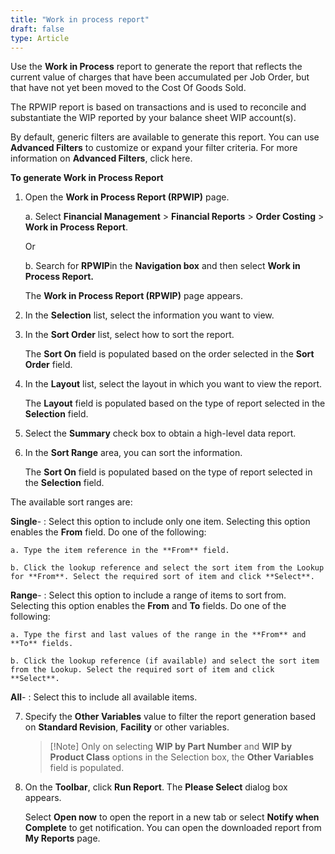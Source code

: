 ```yaml
---
title: "Work in process report"
draft: false
type: Article
---
```


Use the **Work in Process** report to generate the report that reflects the current value of charges that have been accumulated per Job Order, but that have not yet been moved to the Cost Of Goods Sold.

The RPWIP report is based on transactions and is used to reconcile and substantiate the WIP reported by your balance sheet WIP account(s).

By default, generic filters are available to generate this report. You can use **Advanced Filters** to customize or expand your filter criteria. For more information on **Advanced Filters**, click here.

**To generate Work in Process Report**

1. Open the **Work in Process Report (RPWIP)** page.

    a. Select **Financial Management** > **Financial Reports** > **Order Costing** >  **Work in Process Report**.

    Or

    b. Search for **RPWIP**in the **Navigation box** and then select **Work in Process Report.**

    The **Work in Process Report (RPWIP)** page appears.

2. In the **Selection** list, select the information you want to view.

3. In the **Sort Order** list, select how to sort the report.

    The **Sort On** field is populated based on the order selected in the **Sort Order** field.

4. In the **Layout** list, select the layout in which you want to view the report.

    The **Layout** field is populated based on the type of report selected in the **Selection** field.

5. Select the **Summary** check box to obtain a high-level data report.

6. In the **Sort Range** area, you can sort the information.

    The **Sort On** field is populated based on the type of report selected in the **Selection** field.

The available sort ranges are:

**Single**- : Select this option to include only one item. Selecting this option enables the **From** field. Do one of the following:

    a. Type the item reference in the **From** field.

    b. Click the lookup reference and select the sort item from the Lookup for **From**. Select the required sort of item and click **Select**.

**Range**- : Select this option to include a range of items to sort from. Selecting this option enables the **From** and **To** fields. Do one of the following:

    a. Type the first and last values of the range in the **From** and **To** fields.

    b. Click the lookup reference (if available) and select the sort item from the Lookup. Select the required sort of item and click **Select**.

**All**- : Select this to include all available items.

7. Specify the **Other Variables** value to filter the report generation based on **Standard Revision**, **Facility** or other variables.

    >[!Note] Only on selecting **WIP by Part Number** and **WIP by Product Class** options in the Selection box, the **Other Variables** field is populated.

8. On the **Toolbar**, click **Run Report**. The **Please Select** dialog box appears.

    Select **Open now** to open the report in a new tab or select **Notify when Complete** to get notification. You can open the downloaded report from **My Reports** page.

​
